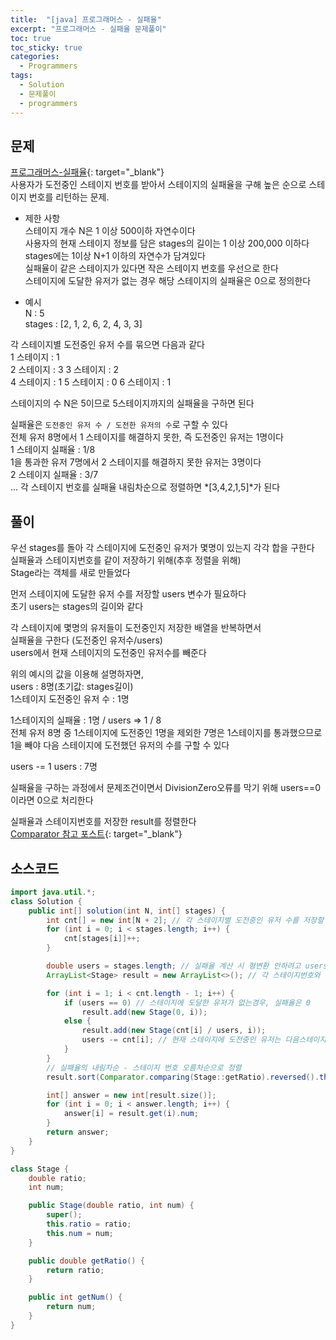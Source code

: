 ```yaml
---
title:  "[java] 프로그래머스 - 실패율"
excerpt: "프로그래머스 - 실패율 문제풀이"
toc: true
toc_sticky: true
categories:
  - Programmers
tags:
  - Solution
  - 문제풀이
  - programmers
---
```

## 문제  
[프로그래머스-실패율](https://programmers.co.kr/learn/courses/30/lessons/42889?language=java){: target="_blank"}  
사용자가 도전중인 스테이지 번호를 받아서 스테이지의 실패율을 구해 높은 순으로 스테이지 번호를 리턴하는 문제.  


* 제한 사항  
스테이지 개수 N은 1 이상 500이하 자연수이다  
사용자의 현재 스테이지 정보를 담은 stages의 길이는 1 이상 200,000 이하다  
stages에는 1이상 N+1 이하의 자연수가 담겨있다  
실패율이 같은 스테이지가 있다면 작은 스테이지 번호를 우선으로 한다  
스테이지에 도달한 유저가 없는 경우 해당 스테이지의 실패율은 0으로 정의한다  


* 예시  
N : 5  
stages : [2, 1, 2, 6, 2, 4, 3, 3]  

각 스테이지별 도전중인 유저 수를 묶으면 다음과 같다  
1 스테이지 : 1  
2 스테이지 : 3
3 스테이지 : 2  
4 스테이지 : 1
5 스테이지 : 0
6 스테이지 : 1  

스테이지의 수 N은 5이므로 5스테이지까지의 실패율을 구하면 된다  

실패율은 `도전중인 유저 수 / 도전한 유저의 수`로 구할 수 있다  
전체 유저 8명에서 1 스테이지를 해결하지 못한, 즉 도전중인 유저는 1명이다  
1 스테이지 실패율 : 1/8  
1을 통과한 유저 7명에서 2 스테이지를 해결하지 못한 유저는 3명이다  
2 스테이지 실패율 : 3/7  
...
각 스테이지 번호를 실패율 내림차순으로 정렬하면 *[3,4,2,1,5]*가 된다  

## 풀이  

우선 stages를 돌아 각 스테이지에 도전중인 유저가 몇명이 있는지 각각 합을 구한다  
실패율과 스테이지번호를 같이 저장하기 위해(추후 정렬을 위해)  
Stage라는 객체를 새로 만들었다  

먼저 스테이지에 도달한 유저 수를 저장할 users 변수가 필요하다  
초기 users는 stages의 길이와 같다  

각 스테이지에 몇명의 유저들이 도전중인지 저장한 배열을 반복하면서  
실패율을 구한다 (도전중인 유저수/users)  
users에서 현재 스테이지의 도전중인 유저수를 빼준다  


위의 예시의 값을 이용해 설명하자면,  
users : 8명(초기값: stages길이)  
1스테이지 도전중인 유저 수 : 1명  

1스테이지의 실패율 : 1명 / users => 1 / 8  
전체 유저 8명 중 1스테이지에 도전중인 1명을 제외한 7명은 1스테이지를 통과했으므로  
1을 빼야 다음 스테이지에 도전했던 유저의 수를 구할 수 있다  

users -= 1
users : 7명  

실패율을 구하는 과정에서 문제조건이면서 DivisionZero오류를 막기 위해 users==0 이라면 0으로 처리한다  

실패율과 스테이지번호를 저장한 result를 정렬한다  
[Comparator 참고 포스트](https://hongjuzzang.github.io/java/java_comparator/){: target="_blank"} 

## 소스코드  

```java
import java.util.*;
class Solution {
	public int[] solution(int N, int[] stages) {
		int cnt[] = new int[N + 2]; // 각 스테이지별 도전중인 유저 수를 저장할 배열
		for (int i = 0; i < stages.length; i++) {
			cnt[stages[i]]++;
		}

		double users = stages.length; // 실패율 계산 시 형변환 안하려고 users를 double로 잡았다
		ArrayList<Stage> result = new ArrayList<>(); // 각 스테이지번호와 실패율을 저장할 List

		for (int i = 1; i < cnt.length - 1; i++) {
			if (users == 0) // 스테이지에 도달한 유저가 없는경우, 실패율은 0
				result.add(new Stage(0, i));
			else {
				result.add(new Stage(cnt[i] / users, i));
				users -= cnt[i]; // 현재 스테이지에 도전중인 유저는 다음스테이지 도달 유저 수에서 제외
			}
		}
		// 실패율의 내림차순 - 스테이지 번호 오름차순으로 정렬
		result.sort(Comparator.comparing(Stage::getRatio).reversed().thenComparingInt(Stage::getNum));

		int[] answer = new int[result.size()];
		for (int i = 0; i < answer.length; i++) {
			answer[i] = result.get(i).num;
		}
		return answer;
	}
}

class Stage {
	double ratio;
	int num;

	public Stage(double ratio, int num) {
		super();
		this.ratio = ratio;
		this.num = num;
	}

	public double getRatio() {
		return ratio;
	}

	public int getNum() {
		return num;
	}
}
```